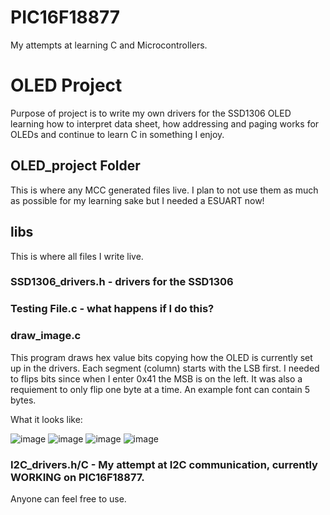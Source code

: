# PIC16F18877
My attempts at learning C and Microcontrollers.

# OLED Project
Purpose of project is to write my own drivers for the SSD1306 OLED learning how to interpret data sheet, how addressing and paging works for OLEDs and continue to learn C in something I enjoy. 
## OLED_project Folder
This is where any MCC generated files live. I plan to not use them as much as possible for my learning sake but I needed a ESUART now! 
## libs
This is where all files I write live. 
### SSD1306_drivers.h - drivers for the SSD1306
### Testing File.c - what happens if I do this?
### draw_image.c 
This program draws hex value bits copying how the OLED is currently set up in the drivers. Each segment (column) starts with the LSB first. I needed to flips bits since when I enter 0x41 the MSB is on the left. It was also a requiement to only flip one byte at a time. An example font can contain 5 bytes. 

What it looks like:

![image](https://user-images.githubusercontent.com/60046091/155479126-87249629-a528-4b38-b4f4-f66e22e43925.png)
![image](https://user-images.githubusercontent.com/60046091/155479174-fc7d6eb9-7ba1-4f92-ae96-789b716c3a81.png)
![image](https://user-images.githubusercontent.com/60046091/155479223-96e0adf2-dc60-48e2-9e02-777e40fc0c44.png)
![image](https://user-images.githubusercontent.com/60046091/155479267-9b27d0a4-288d-4a5b-9b63-cd9761c1b0f6.png)

### I2C_drivers.h/C - My attempt at I2C communication, currently WORKING on PIC16F18877. 

Anyone can feel free to use. 
